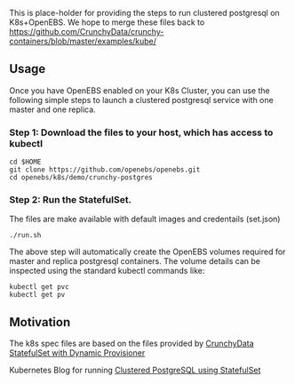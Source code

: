 This is place-holder for providing the steps to run clustered postgresql on K8s+OpenEBS. We hope to merge these files back to https://github.com/CrunchyData/crunchy-containers/blob/master/examples/kube/



## Usage

Once you have OpenEBS enabled on your K8s Cluster, you can use the following simple steps to launch a clustered postgresql service with one master and one replica. 

### Step 1: Download the files to your host, which has access to kubectl 
```
cd $HOME
git clone https://github.com/openebs/openebs.git
cd openebs/k8s/demo/crunchy-postgres
```

### Step 2: Run the StatefulSet. 
The files are make available with default images and credentails (set.json)
```
./run.sh
```

The above step will automatically create the OpenEBS volumes required for master and replica postgresql containers. The volume details can be inspected using the standard kubectl commands like:
```
kubectl get pvc
kubectl get pv
```


## Motivation

The k8s spec files are based on the files provided by [CrunchyData StatefulSet with Dynamic Provisioner](https://github.com/CrunchyData/crunchy-containers/tree/master/examples/kube/statefulset-dyn)

Kubernetes Blog for running [Clustered PostgreSQL using StatefulSet](http://blog.kubernetes.io/2017/02/postgresql-clusters-kubernetes-statefulsets.html)


